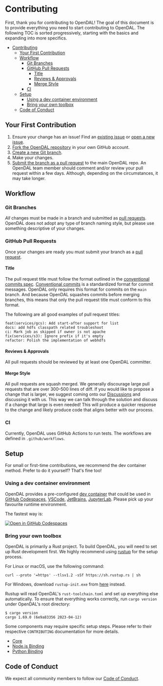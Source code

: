 # Contributing

First, thank you for contributing to OpenDAL! The goal of this document is to provide everything you need to start contributing to OpenDAL. The following TOC is sorted progressively, starting with the basics and expanding into more specifics.

- [Contributing](#contributing)
  - [Your First Contribution](#your-first-contribution)
  - [Workflow](#workflow)
    - [Git Branches](#git-branches)
    - [GitHub Pull Requests](#github-pull-requests)
      - [Title](#title)
      - [Reviews \& Approvals](#reviews--approvals)
      - [Merge Style](#merge-style)
    - [CI](#ci)
  - [Setup](#setup)
    - [Using a dev container environment](#using-a-dev-container-environment)
    - [Bring your own toolbox](#bring-your-own-toolbox)
  - [Code of Conduct](#code-of-conduct)

## Your First Contribution

1. Ensure your change has an issue! Find an [existing issue](https://github.com/apache/opendal/issues) or [open a new issue](https://github.com/apache/opendal/issues/new).
1. [Fork the OpenDAL repository](https://github.com/apache/opendal/fork) in your own GitHub account.
1. [Create a new Git branch](https://help.github.com/en/github/collaborating-with-issues-and-pull-requests/creating-and-deleting-branches-within-your-repository).
1. Make your changes.
1. [Submit the branch as a pull request](https://help.github.com/en/github/collaborating-with-issues-and-pull-requests/creating-a-pull-request-from-a-fork) to the main OpenDAL repo. An OpenDAL team member should comment and/or review your pull request within a few days. Although, depending on the circumstances, it may take longer.

## Workflow

### Git Branches

*All* changes must be made in a branch and submitted as [pull requests](#github-pull-requests). OpenDAL does not adopt any type of branch naming style, but please use something descriptive of your changes.

### GitHub Pull Requests

Once your changes are ready you must submit your branch as a [pull request](https://github.com/apache/opendal/pulls).

#### Title

The pull request title must follow the format outlined in the [conventional commits spec](https://www.conventionalcommits.org). [Conventional commits](https://www.conventionalcommits.org) is a standardized format for commit messages. OpenDAL only requires this format for commits on the `main` branch. And because OpenDAL squashes commits before merging branches, this means that only the pull request title must conform to this format.

The following are all good examples of pull request titles:

```text
feat(services/gcs): Add start-after support for list
docs: add hdfs classpath related troubleshoot
ci: Mark job as skipped if owner is not apache
fix(services/s3): Ignore prefix if it's empty
refactor: Polish the implementation of webhdfs
```

#### Reviews & Approvals

All pull requests should be reviewed by at least one OpenDAL committer.

#### Merge Style

All pull requests are squash merged.
We generally discourage large pull requests that are over 300–500 lines of diff.
If you would like to propose a change that is larger, we suggest
coming onto our [Discussions](https://github.com/apache/opendal/discussions) and discussing it with us.
This way we can talk through the solution and discuss if a change that large is even needed!
This will produce a quicker response to the change and likely produce code that aligns better with our process.

### CI

Currently, OpenDAL uses GitHub Actions to run tests. The workflows are defined in `.github/workflows`.

## Setup

For small or first-time contributions, we recommend the dev container method. Prefer to do it yourself? That's fine too!

### Using a dev container environment

OpenDAL provides a pre-configured [dev container](https://containers.dev/)
that could be used in [GitHub Codespaces](https://github.com/features/codespaces),
[VSCode](https://code.visualstudio.com/), [JetBrains](https://www.jetbrains.com/remote-development/gateway/),
[JupyterLab](https://jupyterlab.readthedocs.io/en/stable/).
Please pick up your favourite runtime environment.

The fastest way is:

[![Open in GitHub Codespaces](https://github.com/codespaces/badge.svg)](https://codespaces.new/apache/opendal?quickstart=1&machine=standardLinux32gb)

### Bring your own toolbox

OpenDAL is primarily a Rust project. To build OpenDAL, you will need to set up Rust development first. We highly recommend using [rustup](https://rustup.rs/) for the setup process.

For Linux or macOS, use the following command:

```shell
curl --proto '=https' --tlsv1.2 -sSf https://sh.rustup.rs | sh
```

For Windows, download `rustup-init.exe` from [here](https://win.rustup.rs/x86_64) instead.

Rustup will read OpenDAL's `rust-toolchain.toml` and set up everything else automatically. To ensure that everything works correctly, run `cargo version` under OpenDAL's root directory:

```shell
$ cargo version
cargo 1.69.0 (6e9a83356 2023-04-12)
```

Some components may require specific setup steps. Please refer to their respective `CONTRIBUTING` documentation for more details.

- [Core](core/CONTRIBUTING.md)
- [Node.js Binding](bindings/nodejs/CONTRIBUTING.md)
- [Python Binding](bindings/python/CONTRIBUTING.md)

## Code of Conduct

We expect all community members to follow our [Code of Conduct](https://www.apache.org/foundation/policies/conduct.html).
